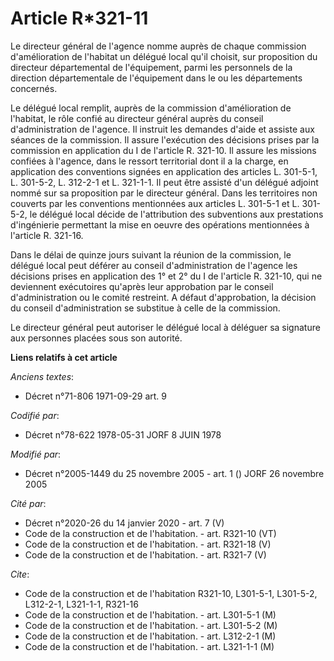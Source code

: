 # Article R*321-11

Le directeur général de l'agence nomme auprès de chaque commission d'amélioration de l'habitat un délégué local qu'il
choisit, sur proposition du directeur départemental de l'équipement, parmi les personnels de la direction départementale de
l'équipement dans le ou les départements concernés.

Le délégué local remplit, auprès de la commission d'amélioration de l'habitat, le rôle confié au directeur général auprès du
conseil d'administration de l'agence. Il instruit les demandes d'aide et assiste aux séances de la commission. Il assure
l'exécution des décisions prises par la commission en application du I de l'article R. 321-10. Il assure les missions
confiées à l'agence, dans le ressort territorial dont il a la charge, en application des conventions signées en application
des articles L. 301-5-1, L. 301-5-2, L. 312-2-1 et L. 321-1-1. Il peut être assisté d'un délégué adjoint nommé sur sa
proposition par le directeur général. Dans les territoires non couverts par les conventions mentionnées aux articles L.
301-5-1 et L. 301-5-2, le délégué local décide de l'attribution des subventions aux prestations d'ingénierie permettant la
mise en oeuvre des opérations mentionnées à l'article R. 321-16.

Dans le délai de quinze jours suivant la réunion de la commission, le délégué local peut déférer au conseil d'administration
de l'agence les décisions prises en application des 1° et 2° du I de l'article R. 321-10, qui ne deviennent exécutoires
qu'après leur approbation par le conseil d'administration ou le comité restreint. A défaut d'approbation, la décision du
conseil d'administration se substitue à celle de la commission.

Le directeur général peut autoriser le délégué local à déléguer sa signature aux personnes placées sous son autorité.

**Liens relatifs à cet article**

_Anciens textes_:

  - Décret n°71-806 1971-09-29 art. 9

_Codifié par_:

  - Décret n°78-622 1978-05-31 JORF 8 JUIN 1978

_Modifié par_:

  - Décret n°2005-1449 du 25 novembre 2005 - art. 1 () JORF 26 novembre 2005

_Cité par_:

  - Décret n°2020-26 du 14 janvier 2020 - art. 7 (V)
  - Code de la construction et de l'habitation. - art. R321-10 (VT)
  - Code de la construction et de l'habitation. - art. R321-18 (V)
  - Code de la construction et de l'habitation. - art. R321-7 (V)

_Cite_:

  - Code de la construction et de l'habitation R321-10, L301-5-1, L301-5-2, L312-2-1, L321-1-1, R321-16
  - Code de la construction et de l'habitation. - art. L301-5-1 (M)
  - Code de la construction et de l'habitation. - art. L301-5-2 (M)
  - Code de la construction et de l'habitation. - art. L312-2-1 (M)
  - Code de la construction et de l'habitation. - art. L321-1-1 (M)
